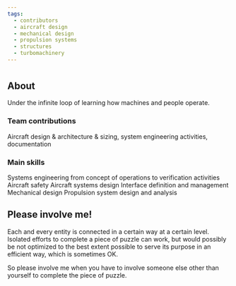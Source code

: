 ```yaml
---
tags:
  - contributors
  - aircraft design
  - mechanical design
  - propulsion systems
  - structures
  - turbomachinery
---
```


# <deltaecho> 

## About

Under the infinite loop of learning how machines and people operate.

### Team contributions

Aircraft design & architecture & sizing, system engineering activities, documentation

### Main skills

Systems engineering from concept of operations to verification activities
Aircraft safety
Aircraft systems design
Interface definition and management
Mechanical design
Propulsion system design and analysis

## Please involve me!

Each and every entity is connected in a certain way at a certain level. Isolated efforts to complete a piece of puzzle can work, but would possibly be not optimized to the best extent possible to serve its purpose in an efficient way, which is sometimes OK. 

So please involve me when you have to involve someone else other than yourself to complete the piece of puzzle.
